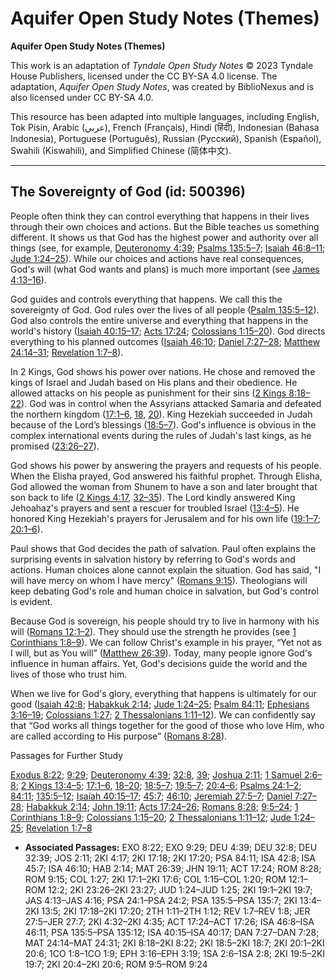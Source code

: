 # Aquifer Open Study Notes (Themes)

**Aquifer Open Study Notes (Themes)**

This work is an adaptation of *Tyndale Open Study Notes* © 2023 Tyndale House Publishers, licensed under the CC BY\-SA 4\.0 license. The adaptation, *Aquifer Open Study Notes*, was created by BiblioNexus and is also licensed under CC BY\-SA 4\.0\.

This resource has been adapted into multiple languages, including English, Tok Pisin, Arabic (عربي), French (Français), Hindi (हिंदी), Indonesian (Bahasa Indonesia), Portuguese (Português), Russian (Русский), Spanish (Español), Swahili (Kiswahili), and Simplified Chinese (简体中文).



--------------------------------

## The Sovereignty of God (id: 500396)

People often think they can control everything that happens in their lives through their own choices and actions. But the Bible teaches us something different. It shows us that God has the highest power and authority over all things (see, for example, [Deuteronomy 4:39](https://ref.ly/Deut4:39); [Psalms 135:5–7](https://ref.ly/Ps135:5-Ps135:7); [Isaiah 46:8–11](https://ref.ly/Isa46:8-Isa46:11); [Jude 1:24–25](https://ref.ly/Jude1:24-Jude1:25)). While our choices and actions have real consequences, God's will (what God wants and plans) is much more important (see [James 4:13–16](https://ref.ly/Jas4:13-Jas4:16)).

God guides and controls everything that happens. We call this the sovereignty of God. God rules over the lives of all people ([Psalm 135:5–12](https://ref.ly/Ps135:5-Ps135:12)). God also controls the entire universe and everything that happens in the world's history ([Isaiah 40:15–17](https://ref.ly/Isa40:15-Isa40:17); [Acts 17:24](https://ref.ly/Acts17:24); [Colossians 1:15–20](https://ref.ly/Col1:15-Col1:20)). God directs everything to his planned outcomes ([Isaiah 46:10](https://ref.ly/Isa46:10); [Daniel 7:27–28](https://ref.ly/Dan7:27-Dan7:28); [Matthew 24:14–31](https://ref.ly/Matt24:14-Matt24:31); [Revelation 1:7–8](https://ref.ly/Rev1:7-Rev1:8)).

In 2 Kings, God shows his power over nations. He chose and removed the kings of Israel and Judah based on His plans and their obedience. He allowed attacks on his people as punishment for their sins ([2 Kings 8:18–22](https://ref.ly/2Kgs8:18-2Kgs8:22)). God was in control when the Assyrians attacked Samaria and defeated the northern kingdom ([17:1–6](https://ref.ly/2Kgs17:1-2Kgs17:6), [18](https://ref.ly/2Kgs17:18), [20](https://ref.ly/2Kgs17:20)). King Hezekiah succeeded in Judah because of the Lord’s blessings ([18:5–7](https://ref.ly/2Kgs18:5-2Kgs18:7)). God's influence is obvious in the complex international events during the rules of Judah's last kings, as he promised ([23:26–27](https://ref.ly/2Kgs23:26-2Kgs23:27)).

God shows his power by answering the prayers and requests of his people. When the Elisha prayed, God answered his faithful prophet. Through Elisha, God allowed the woman from Shunem to have a son and later brought that son back to life ([2 Kings 4:17](https://ref.ly/2Kgs4:17), [32–35](https://ref.ly/2Kgs4:32-2Kgs4:35)). The Lord kindly answered King Jehoahaz's prayers and sent a rescuer for troubled Israel ([13:4–5](https://ref.ly/2Kgs13:4-2Kgs13:5)). He honored King Hezekiah's prayers for Jerusalem and for his own life ([19:1–7](https://ref.ly/2Kgs19:1-2Kgs19:7); [20:1–6](https://ref.ly/2Kgs20:1-2Kgs20:6)).

Paul shows that God decides the path of salvation. Paul often explains the surprising events in salvation history by referring to God's words and actions. Human choices alone cannot explain the situation. God has said, "I will have mercy on whom I have mercy" ([Romans 9:15](https://ref.ly/Rom9:15)). Theologians will keep debating God's role and human choice in salvation, but God's control is evident.

Because God is sovereign, his people should try to live in harmony with his will ([Romans 12:1–2](https://ref.ly/Rom12:1-Rom12:2)). They should use the strength he provides (see [1 Corinthians 1:8–9](https://ref.ly/1Cor1:8-1Cor1:9)). We can follow Christ's example in his prayer, “Yet not as I will, but as You will” ([Matthew 26:39](https://ref.ly/Matt26:39)). Today, many people ignore God's influence in human affairs. Yet, God's decisions guide the world and the lives of those who trust him. 

When we live for God's glory, everything that happens is ultimately for our good ([Isaiah 42:8](https://ref.ly/Isa42:8); [Habakkuk 2:14](https://ref.ly/Hab2:14); [Jude 1:24–25](https://ref.ly/Jude1:24-Jude1:25); [Psalm 84:11](https://ref.ly/Ps84:11); [Ephesians 3:16–19](https://ref.ly/Eph3:16-Eph3:19); [Colossians 1:27](https://ref.ly/Col1:27); [2 Thessalonians 1:11–12](https://ref.ly/2Thess1:11-2Thess1:12)). We can confidently say that “God works all things together for the good of those who love Him, who are called according to His purpose” ([Romans 8:28](https://ref.ly/Rom8:28)).

Passages for Further Study

[Exodus 8:22](https://ref.ly/Exod8:22); [9:29](https://ref.ly/Exod9:29); [Deuteronomy 4:39](https://ref.ly/Deut4:39); [32:8](https://ref.ly/Deut32:8), [39](https://ref.ly/Deut32:39); [Joshua 2:11](https://ref.ly/Josh2:11); [1 Samuel 2:6–8](https://ref.ly/1Sam2:6-1Sam2:8); [2 Kings 13:4–5](https://ref.ly/2Kgs13:4-2Kgs13:5); [17:1–6](https://ref.ly/2Kgs17:1-2Kgs17:6), [18–20](https://ref.ly/2Kgs17:18-2Kgs17:20); [18:5–7](https://ref.ly/2Kgs18:5-2Kgs18:7); [19:5–7](https://ref.ly/2Kgs19:5-2Kgs19:7); [20:4–6](https://ref.ly/2Kgs20:4-2Kgs20:6); [Psalms 24:1–2](https://ref.ly/Ps24:1-Ps24:2); [84:11](https://ref.ly/Ps84:11); [135:5–12](https://ref.ly/Ps135:5-Ps135:12); [Isaiah 40:15–17](https://ref.ly/Isa40:15-Isa40:17); [45:7](https://ref.ly/Isa45:7); [46:10](https://ref.ly/Isa46:10); [Jeremiah 27:5–7](https://ref.ly/Jer27:5-Jer27:7); [Daniel 7:27–28](https://ref.ly/Dan7:27-Dan7:28); [Habakkuk 2:14](https://ref.ly/Hab2:14); [John 19:11](https://ref.ly/John19:11); [Acts 17:24–26](https://ref.ly/Acts17:24-Acts17:26); [Romans 8:28](https://ref.ly/Rom8:28); [9:5–24](https://ref.ly/Rom9:5-Rom9:24); [1 Corinthians 1:8–9](https://ref.ly/1Cor1:8-1Cor1:9); [Colossians 1:15–20](https://ref.ly/Col1:15-Col1:20); [2 Thessalonians 1:11–12](https://ref.ly/2Thess1:11-2Thess1:12); [Jude 1:24–25](https://ref.ly/Jude1:24-Jude1:25); [Revelation 1:7–8](https://ref.ly/Rev1:7-Rev1:8)

* **Associated Passages:** EXO 8:22; EXO 9:29; DEU 4:39; DEU 32:8; DEU 32:39; JOS 2:11; 2KI 4:17; 2KI 17:18; 2KI 17:20; PSA 84:11; ISA 42:8; ISA 45:7; ISA 46:10; HAB 2:14; MAT 26:39; JHN 19:11; ACT 17:24; ROM 8:28; ROM 9:15; COL 1:27; 2KI 17:1–2KI 17:6; COL 1:15–COL 1:20; ROM 12:1–ROM 12:2; 2KI 23:26–2KI 23:27; JUD 1:24–JUD 1:25; 2KI 19:1–2KI 19:7; JAS 4:13–JAS 4:16; PSA 24:1–PSA 24:2; PSA 135:5–PSA 135:7; 2KI 13:4–2KI 13:5; 2KI 17:18–2KI 17:20; 2TH 1:11–2TH 1:12; REV 1:7–REV 1:8; JER 27:5–JER 27:7; 2KI 4:32–2KI 4:35; ACT 17:24–ACT 17:26; ISA 46:8–ISA 46:11; PSA 135:5–PSA 135:12; ISA 40:15–ISA 40:17; DAN 7:27–DAN 7:28; MAT 24:14–MAT 24:31; 2KI 8:18–2KI 8:22; 2KI 18:5–2KI 18:7; 2KI 20:1–2KI 20:6; 1CO 1:8–1CO 1:9; EPH 3:16–EPH 3:19; 1SA 2:6–1SA 2:8; 2KI 19:5–2KI 19:7; 2KI 20:4–2KI 20:6; ROM 9:5–ROM 9:24

